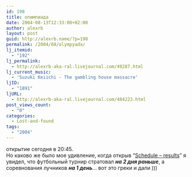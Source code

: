 ```yaml
---
id: 198
title: олимпиада
date: 2004-08-13T12:33:00+02:00
author: alexrb
layout: post
guid: http://alexrb.name/?p=198
permalink: /2004/08/olympyada/
lj_itemid:
  - "192"
lj_permalink:
  - http://alexrb-aka-ral.livejournal.com/49287.html
lj_current_music:
  - 'Suzuki Keiichi - The gambling house massacre'
ljID:
  - "1891"
ljURL:
  - http://alexrb-aka-ral.livejournal.com/484223.html
post_views_count:
  - "0"
categories:
  - Lost-and-found
tags:
  - "2004"
---
```

открытие сегодня в 20:45.  
Но каково же было мое удивление, когда открыв &#8220;[Schedule &#8211; results](http://www.athens2004.com/en/results/results)&#8221; я увидел, что футбольный турнир стратовал _**на 2 дня раньше**_, а соревнования лучников **_на 1 день_**&#8230; вот это греки и дали )))